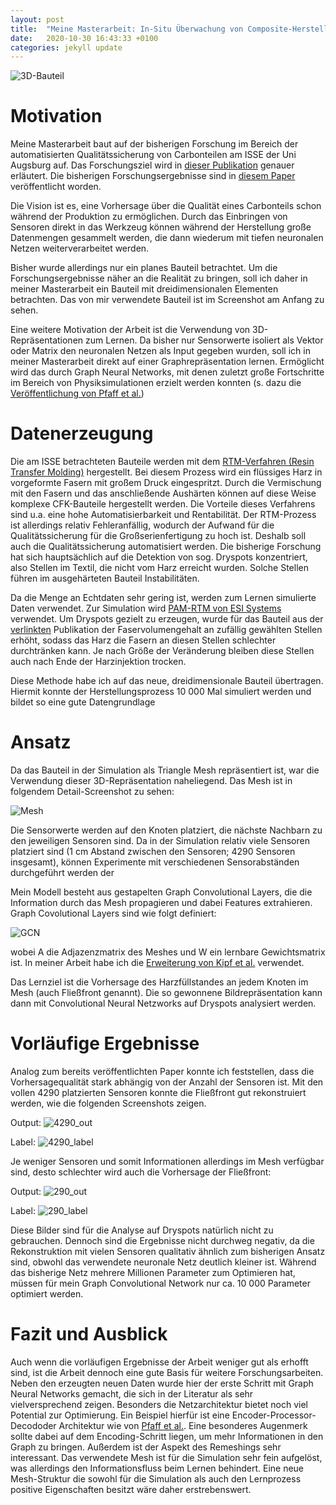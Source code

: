 ```yaml
---
layout: post
title:  "Meine Masterarbeit: In-Situ Überwachung von Composite-Herstellungsprozessen mit tiefen neuronalen Netzen auf der Basis von 3D-Repräsentationen"
date:   2020-10-30 16:43:33 +0100
categories: jekyll update
---
```


![3D-Bauteil](/assets/part_full.png)

# Motivation

Meine Masterarbeit baut auf der bisherigen Forschung im Bereich der automatisierten Qualitätssicherung von Carbonteilen am ISSE der Uni Augsburg auf. Das Forschungsziel wird in [dieser Publikation](https://www.researchgate.net/publication/326423156_Transfer_Learning_for_Optimization_of_Carbon_Fiber_Reinforced_Polymer_Production) genauer erläutert. Die bisherigen Forschungsergebnisse sind in [diesem Paper](https://www.researchgate.net/publication/341908239_FlowFrontNet_Improving_Carbon_Composite_Manufacturing_with_CNNs) veröffentlicht worden.

Die Vision ist es, eine Vorhersage über die Qualität eines Carbonteils schon während der Produktion zu ermöglichen. Durch das Einbringen von Sensoren direkt in das Werkzeug können während der Herstellung große Datenmengen gesammelt werden, die dann wiederum mit tiefen neuronalen Netzen weiterverarbeitet werden. 

Bisher wurde allerdings nur ein planes Bauteil betrachtet. Um die Forschungsergebnisse näher an die Realität zu bringen, soll ich daher in meiner Masterarbeit ein Bauteil mit dreidimensionalen Elementen betrachten. Das von mir verwendete Bauteil ist im Screenshot am Anfang zu sehen.

Eine weitere Motivation der Arbeit ist die Verwendung von 3D-Repräsentationen zum Lernen. Da bisher nur Sensorwerte isoliert als Vektor oder Matrix den neuronalen Netzen als Input gegeben wurden, soll ich in meiner Masterarbeit direkt auf einer Graphrepräsentation lernen. Ermöglicht wird das durch Graph Neural Networks, mit denen zuletzt große Fortschritte im Bereich von Physiksimulationen erzielt werden konnten (s. dazu die [Veröffentlichung von Pfaff et al.](https://arxiv.org/abs/2010.03409))

# Datenerzeugung

Die am ISSE betrachteten Bauteile werden mit dem [RTM-Verfahren (Resin Transfer Molding)](https://en.wikipedia.org/wiki/Transfer_molding) hergestellt. Bei diesem Prozess wird ein flüssiges Harz in vorgeformte Fasern mit großem Druck eingespritzt. Durch die Vermischung mit den Fasern und das anschließende Aushärten können auf diese Weise komplexe CFK-Bauteile hergestellt werden. Die Vorteile dieses Verfahrens sind u.a. eine hohe Automatisierbarkeit und Rentabilität. Der RTM-Prozess ist allerdings relativ Fehleranfällig, wodurch der Aufwand für die Qualitätssicherung für die Großserienfertigung zu hoch ist. Deshalb soll auch die Qualitätssicherung automatisiert werden. Die bisherige Forschung hat sich hauptsächlich auf die Detektion von sog. Dryspots konzentriert, also Stellen im Textil, die nicht vom Harz erreicht wurden. Solche Stellen führen im ausgehärteten Bauteil Instabilitäten. 

Da die Menge an Echtdaten sehr gering ist, werden zum Lernen simulierte Daten verwendet. Zur Simulation wird [PAM-RTM von ESI Systems](https://www.esi-group.com/products/composites) verwendet. Um Dryspots gezielt zu erzeugen, wurde für das Bauteil aus der [verlinkten](https://www.researchgate.net/publication/341908239_FlowFrontNet_Improving_Carbon_Composite_Manufacturing_with_CNNs) Publikation  der Faservolumengehalt an zufällig gewählten Stellen erhöht, sodass das Harz die Fasern an diesen Stellen schlechter durchtränken kann. Je nach Größe der Veränderung bleiben diese Stellen auch nach Ende der Harzinjektion trocken.

Diese Methode habe ich auf das neue, dreidimensionale Bauteil übertragen. Hiermit konnte der Herstellungsprozess 10 000 Mal simuliert werden und bildet so eine gute Datengrundlage

# Ansatz
Da das Bauteil in der Simulation als Triangle Mesh repräsentiert ist, war die Verwendung dieser 3D-Repräsentation naheliegend. Das Mesh ist in folgendem Detail-Screenshot zu sehen: 

![Mesh](/assets/mesh_details2.png)

Die Sensorwerte werden auf den Knoten platziert, die nächste Nachbarn zu den jeweiligen Sensoren sind. Da in der Simulation relativ viele Sensoren platziert sind (1 cm Abstand zwischen den Sensoren; 4290 Sensoren insgesamt), können Experimente mit verschiedenen Sensorabständen durchgeführt werden der

Mein Modell besteht aus gestapelten Graph Convolutional Layers, die die Information durch das Mesh propagieren und dabei Features extrahieren. 
Graph Covolutional Layers sind wie folgt definiert: 

![GCN](/assets/gcn.png)

wobei A die Adjazenzmatrix des Meshes und W ein lernbare Gewichtsmatrix ist. In meiner Arbeit habe ich die [Erweiterung von Kipf et al.](https://tkipf.github.io/graph-convolutional-networks/) verwendet. 

Das Lernziel ist die Vorhersage des Harzfüllstandes an jedem Knoten im Mesh (auch Fließfront genannt). Die so gewonnene Bildrepräsentation kann dann mit Convolutional Neural Netzworks auf Dryspots analysiert werden. 

# Vorläufige Ergebnisse 

Analog zum bereits veröffentlichten Paper konnte ich feststellen, dass die Vorhersagequalität stark abhängig von der Anzahl der Sensoren ist. Mit den vollen 4290 platzierten Sensoren konnte die Fließfront gut rekonstruiert werden, wie die folgenden Screenshots zeigen.

Output: ![4290_out](/assets/4290_ff_out.png)  

Label:  ![4290_label](/assets/4290_ff.png)

Je weniger Sensoren und somit Informationen allerdings im Mesh verfügbar sind, desto schlechter wird auch die Vorhersage der Fließfront: 

Output: ![290_out](/assets/290_ff_out.png)

Label: ![290_label](/assets/290_ff_out.png)


Diese Bilder sind für die Analyse auf Dryspots natürlich nicht zu gebrauchen. Dennoch sind die Ergebnisse nicht durchweg negativ, da die Rekonstruktion mit vielen Sensoren qualitativ ähnlich zum bisherigen Ansatz sind, obwohl das verwendete neuronale Netz deutlich kleiner ist. Während das bisherige Netz mehrere Millionen Parameter zum Optimieren hat, müssen für mein Graph Convolutional Network nur ca. 10 000 Parameter optimiert werden.

# Fazit und Ausblick

Auch wenn die vorläufigen Ergebnisse der Arbeit weniger gut als erhofft sind, ist die Arbeit dennoch eine gute Basis für weitere Forschungsarbeiten. Neben den erzeugten neuen Daten wurde hier der erste Schritt mit Graph Neural Networks gemacht, die sich in der Literatur als sehr vielversprechend zeigen. Besonders die Netzarchitektur bietet noch viel Potential zur Optimierung. Ein Beispiel hierfür ist eine Encoder-Processor-Decododer Architektur wie von [Pfaff et al.](https://arxiv.org/abs/2010.03409). Eine besonderes Augenmerk sollte dabei auf dem Encoding-Schritt liegen, um mehr Informationen in den Graph zu bringen. Außerdem ist der Aspekt des Remeshings sehr interessant. Das verwendete Mesh ist für die Simulation sehr fein aufgelöst, was allerdings den Informationsfluss beim Lernen behindert. Eine neue Mesh-Struktur die sowohl für die Simulation als auch den Lernprozess positive Eigenschaften besitzt wäre daher erstrebenswert.

